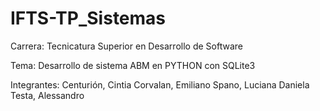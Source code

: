 # IFTS-TP_Sistemas

Carrera: Tecnicatura Superior en Desarrollo de Software

Tema: Desarrollo de sistema ABM en PYTHON con SQLite3

Integrantes:
    Centurión, Cintia
    Corvalan, Emiliano
    Spano, Luciana Daniela
    Testa, Alessandro



